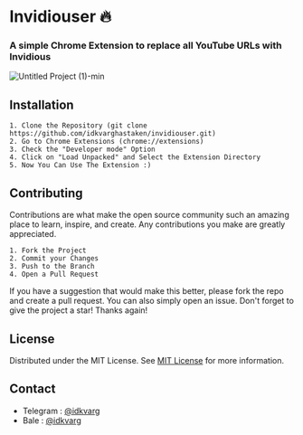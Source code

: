 
# Invidiouser 🔥

### A simple Chrome Extension to replace all YouTube URLs with Invidious

![Untitled Project (1)-min](https://github.com/user-attachments/assets/773efe43-f0bb-4a5d-b5c7-3a8b94ed43ce)

## Installation
    1. Clone the Repository (git clone https://github.com/idkvarghastaken/invidiouser.git)
    2. Go to Chrome Extensions (chrome://extensions)
    3. Check the "Developer mode" Option
    4. Click on "Load Unpacked" and Select the Extension Directory
    5. Now You Can Use The Extension :)

## Contributing
Contributions are what make the open source community such an amazing place to learn, inspire, and create. Any contributions you make are greatly appreciated.

    1. Fork the Project
    2. Commit your Changes
    3. Push to the Branch
    4. Open a Pull Request

If you have a suggestion that would make this better, please fork the repo and create a pull request. You can also simply open an issue. Don't forget to give the project a star! Thanks again!

## License
Distributed under the MIT License. See [MIT License](https://opensource.org/licenses/MIT) for more information.

## Contact
- Telegram : [@idkvarg](https://t.me/idkvarg)
- Bale : [@idkvarg](https://web.bale.ai)
